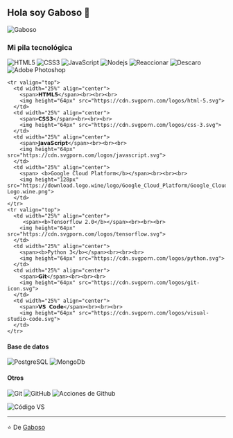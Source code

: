 ##  Hola soy Gaboso :fox_face:

![ Gaboso ](https://github.com/Gaboso/Gaboso/blob/master/github_cover.png "Gaboso")


###  Mi pila tecnológica

![ HTML5 ](https://img.shields.io/badge/-HTML5-%23E44D27?style=flat-square&logo=html5&logoColor=ffffff)
![ CSS3 ](https://img.shields.io/badge/-CSS3-%231572B6?style=flat-square&logo=css3)
![ JavaScript ](https://img.shields.io/badge/-JavaScript-%23F7DF1C?style=flat-square&logo=javascript&logoColor=000000&labelColor=%23F7DF1C&color=%23FFCE5A)
![ Nodejs ](https://img.shields.io/badge/-Nodejs-black?style=flat-square&logo=Node.js)
![ Reaccionar ](https://img.shields.io/badge/-React-%23282C34?style=flat-square&logo=react)
![ Descaro ](https://img.shields.io/badge/-Sass-%23CC6699?style=flat-square&logo=sass&logoColor=ffffff)
![ Adobe Photoshop ](http://img.shields.io/badge/-Abode%20Photoshop-26C9FF?style=flat-square&logo=adobe-photoshop&logoColor=ffffff)


    <tr valign="top">
      <td width="25%" align="center">
        <span>𝗛𝗧𝗠𝗟𝟱</span><br><br><br>
        <img height="64px" src="https://cdn.svgporn.com/logos/html-5.svg">
      </td>
      <td width="25%" align="center">
        <span>𝗖𝗦𝗦𝟯</span><br><br><br>
        <img height="64px" src="https://cdn.svgporn.com/logos/css-3.svg">
      </td>
      <td width="25%" align="center">
        <span>𝗝𝗮𝘃𝗮𝗦𝗰𝗿𝗶𝗽𝘁</span><br><br><br>
        <img height="64px" src="https://cdn.svgporn.com/logos/javascript.svg">
      </td>
      <td width="25%" align="center">
        <span> <b>Google Cloud Platform</b></span><br><br><br>
        <img height="128px" src="https://download.logo.wine/logo/Google_Cloud_Platform/Google_Cloud_Platform-Logo.wine.png">
      </td>
    </tr>
    <tr valign="top">
      <td width="25%" align="center">
         <span><b>Tensorflow 2.0</b></span><br><br><br>
        <img height="64px" src="https://cdn.svgporn.com/logos/tensorflow.svg">
      </td>
      <td width="25%" align="center">
        <span><b>Python 3</b></span><br><br><br>
        <img height="64px" src="https://cdn.svgporn.com/logos/python.svg">
      </td>
      <td width="25%" align="center">
        <span>𝗚𝗶𝘁</span><br><br><br>
        <img height="64px" src="https://cdn.svgporn.com/logos/git-icon.svg">
      </td>
      <td width="25%" align="center">
        <span>𝗩𝗦 𝗖𝗼𝗱𝗲</span><br><br><br>
        <img height="64px" src="https://cdn.svgporn.com/logos/visual-studio-code.svg">
      </td>
    </tr>


####  Base de datos
![ PostgreSQL ](https://img.shields.io/badge/-PostgreSQL-336791?style=flat-square&logo=postgresql)
![ MongoDb ](https://nakedsecurity.sophos.com/wp-content/uploads/sites/2/2017/01/mongodb.png?w=775)


####  Otros
![ Git ](https://img.shields.io/badge/-Git-%23F05032?style=flat-square&logo=git&logoColor=%23ffffff)
![ GitHub ](https://img.shields.io/badge/-GitHub-181717?style=flat-square&logo=github)
![ Acciones de Github ](http://img.shields.io/badge/-Github%20Actions-2088FF?style=flat-square&logo=github-actions&logoColor=ffffff)


![ Código VS ](http://img.shields.io/badge/-VS%20Code-007ACC?style=flat-square&logo=visual-studio-code&logoColor=ffffff)




---
⭐️ De [ Gaboso ](https://github.com/Gaboso)
